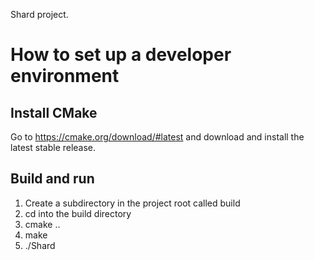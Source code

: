 Shard project.

# How to set up a developer environment

## Install CMake

Go to https://cmake.org/download/#latest and download and install the latest stable release.

## Build and run

1. Create a subdirectory in the project root called build
2. cd into the build directory
3. cmake ..
4. make
5. ./Shard
